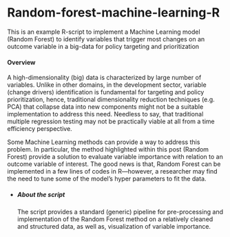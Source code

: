 # Random-forest-machine-learning-R
This is an example R-script to implement a Machine Learning model (Random Forest) to identify variables that trigger most changes on an outcome variable in a big-data for policy targeting and prioritization

#### Overview
A high-dimensionality (big) data is characterized by large number of variables. Unlike in other domains, in the development sector, variable (change drivers) identification is fundamental for targeting and policy prioritization, hence, traditional dimensionality reduction techniques (e.g. PCA) that collapse data into new components might not be a suitable implementation to address this need. Needless to say, that traditional multiple regression testing may not be practically viable at all from a time efficiency perspective. 

Some Machine Learning methods can provide a way to address this problem. In particular, the method highlighted within this post (Random Forest) provide a solution to evaluate variable importance with relation to an outcome variable of interest. The good news is that, Random Forest can be implemented in a few lines of codes in R—however, a researcher may find the need to tune some of the model’s hyper parameters to fit the data.

- ##### About the script
  The script provides a standard (generic) pipeline for pre-processing and implementation of the Random Forest method on a relatively cleaned and structured data, as well as, visualization of variable importance.

